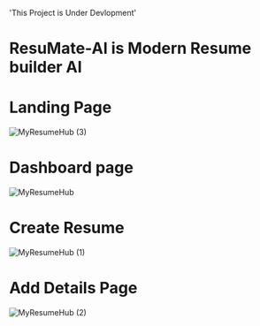 'This Project is Under Devlopment'
# ResuMate-AI is Modern Resume builder AI


# Landing Page
![MyResumeHub (3)](https://github.com/GameOfCode64/ResuMate/assets/131631135/22fd17c9-f342-42c4-88c7-511b06b42b5f)

# Dashboard page
![MyResumeHub](https://github.com/GameOfCode64/ResuMate/assets/131631135/96244f68-a703-464c-aac0-e50fe7b2581a)

# Create Resume
![MyResumeHub (1)](https://github.com/GameOfCode64/ResuMate/assets/131631135/49c94893-5ae3-4c42-92f5-c4f15a4eaf72)

# Add Details Page
![MyResumeHub (2)](https://github.com/GameOfCode64/ResuMate/assets/131631135/d8df8cc6-f64e-4a4b-91b5-a02df2c5b755)

